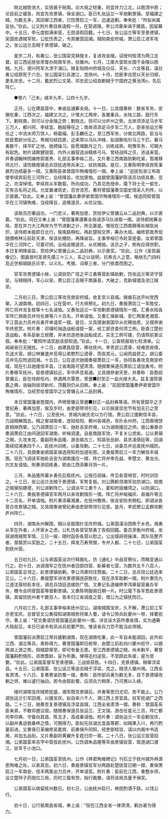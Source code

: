 <!-- { "loadSidebar": true } -->
　　皖北贼势浩大，实倍甚于皖南。论大局之轻重，则宜并力江北，以图清中原；论目前之缓急，则宜先攻景镇，保全湖口。臣已札张运兰一军驰剿景镇。至福建之贼，为数无多，其回窜江西者，已饬萧启江一军，迅速追剿。奉朱批：“所拟尚属妥协。”钦此。公又附片奏目疾请假一月，在营调理。李公鸿章来谒于建昌，因留幕中。十五日，李元度假满来营，王勋请假回籍。十七日，张公运兰等军至景德镇，吴国佐遇贼军败，公批饬责之，令其撤营回湘。贼陷南安府城，萧公启江进军攻之。张公运兰击贼于景德镇，破之。

　　是岁二月，和春公、张公国梁克秣陵关，复进攻金陵。诏授何桂清为两江总督。前江西巡抚张芾督办皖南军务，驻徽州。七月，江南大营筑长围于金陵以困贼。九月，德兴阿军大溃于浦口。贼复陷扬州府城及仪征、天长、六合等县，温壮勇公绍原死于六合。张公国梁引兵渡江，克扬州。十月，捻匪李兆受以天长归顺，更名世忠。十二月，戴武烈公文英、邓忠武公绍良剿贼于宁国府之黄池湾，先后阵亡。

　　●卷六「己未」咸丰九年，公四十九岁。

　　正月，公在建昌营中，奉谕旨通筹全局。十一日，公具摺奏称：数省军务，安徽吃重，江西次之，福建又次之。计惟大江两岸，各置重兵，水陆三路，鼓行东下。剿皖南，则可以分金陵之势；剿皖北，则可以分庐州之势。北岸须添足马步军三万人，都兴阿、李续宜、鲍超等任之；南岸须添足马步军二万人，臣率张运兰等任之；中流水师万馀人，杨载福、彭玉麟任之。至江西军务，分南北两路，臣当与抚臣耆龄分任之。粤贼勾结捻匪，近来常以马队冲锋，拟调察哈尔马三千匹，募马勇数千，择平旷之地，驰骋操习。臣愿竭数月之力，训练成熟，皖豫军务，可期大有起色。附片请敕健锐营、内外火器营选派精练弓马、曾经战阵之员，咨送来营。并奏调翰林院编修郭嵩焘、礼部主事李榕二员。又片奏江西南路防剿吃紧，暂难移师北行，请饬赣南镇总兵饶廷选带兵来江，驻防南路。是日，又奏陈明李续宾死事甚烈功绩最多一摺。又奏陈臣弟曾国华殉难情形一摺。奉上谕：“巡抚衔浙江布政使李续宾前在三河阵亡，业经降旨，优加褒恤。兹据曾国藩胪陈该员功绩具奏，览之，亦深悼惜。李续宾从军数载，所向成功，乃其见危授命，麾下将士无一偷生，实有古名将之风。允宜垂诸信史，百世流芳。著将曾国藩奏交国史馆采入列传，以示褒嘉。”钦此。又奉上谕：“曾国藩此奏伊弟曾国华殉难情形一摺。候选同知曾国华在三河镇殉难，当经降旨，追赠道员，从优议恤。

　　该故员历著战功，一门忠义，著再加恩，赏给伊父曾骥云从二品封典，以示褒嘉。“钦此。同日又奉上谕：”曾国藩奏遵筹全局请添马队进取一摺。该侍郎统筹全局，意在并力大江两岸为节节进剿之计，所见甚是。惟现在江西南赣等处贼氛尚炽，该侍郎未能即日北行。俟南路稍松，再赴楚皖交界，筹办大局。编修郭嵩焘现随僧格林沁前赴天津，俟该处撤防，再降谕旨。主事李榕已令赴营差委。汝弟曾国华在三河阵亡，可嘉可悯，业经追赠道员，从优赐恤。该员之子，例有应得世职。本日复明降谕旨，赏给伊父曾骥云从二品封典，以示褒奖。“钦此。公作《圣哲画像记》，图画昔时圣贤先儒三十三人，系之以说明，抗希古人之意，略依孔门四科及近世桐城姚氏论学，以义礼、考据、词章三者，分门依类而图之。

　　官军攻景德镇小挫，公调驻防广信之平江勇等营赴镇助剿，饬张运兰等坚守营垒，与贼相持，军心以安。萧公启江击贼于南康县，大破之，克新城墟及池江贼垒。

　　二月初三日，萧公启江等攻克南安府城，收复崇义县城。贼酋石达开纠党西窜，入湖南境。初四日，公在营中，行大祥祭礼。初九日，奏报萧启江一军胜仗，阵亡将弁龙复胜等十七名请恤。又奏张运兰一军攻剿景德镇情形一摺。汇奏水陆各军阵亡病故员弁何长庚等八十员名，开单请恤。又奏汇保新城、安仁两案老湘营、平江营出力员弁兵勇开单请奖一摺。是日，又具摺谢弟国华从优赐恤恩，又摺恭谢年终恩赏。附片奏：邓辅纶捐造战船请叙一案，经工部咨查何项工例。臣查江楚创造战船，本系臣新立规模，并未仿造他省战船成式，实无工例可援，仍请照前案议叙。奉朱批：“著照所请奖励该部知道。”钦此。十一日，公查核报销七柱清单。公闻闽省已无贼扰。十二日，由建昌拔营，移驻抚州。李贵武公遗骨，经难民收得，负送大营。胡公林翼遣弁觅得公弟愍烈公遗骨，而丧其元。公闻而益悲之。胡公委员弁先后殓送回湘。十五日，公在途次驰摺奏报萧启江一军，协同各勇攻克南安府城，现在引兵驰援信丰县，江省南路可望肃清。随摺奏保道员萧启江请加勇号。附片奏移军抚州，距景德镇较近，军中声息易通。又具摺恭谢天恩，并奏称：臣胞叔曾骥云，臣在侍郎任内，恭遇两次覃恩，曾邀■封至正一品光禄大夫。兹复渥荷褒嘉之典，诰轴则祗领新纶，顶戴则仍从旧秩。奉上谕：“前因曾国藩奏伊弟曾国华殉难情形，当经赏给曾国华之父曾骥云从二品封典。

　　本日曾国藩谢恩摺内，声明曾骥云曾邀■封正一品封典等语。所有曾国华之子曾纪寿，著再加恩，俟及岁时，由吏部带领引见，以示朕褒崇忠节有加无已之至意。“钦此。十六日，公至抚州，赁城内谢氏宅以为行馆。萧公启江援剿信丰县，力战贼解围去。贼之窜湖南者，连陷桂阳、郴州各城邑，攻扑永州府。江西南境馀匪相继西窜。公乃调萧启江一军，驰赴吉安府境，以为湖南援应之师。骆公秉章亦奏调萧启江由间道回军湖南，听候调遣。自是南路军饷，不复关公虑矣。公以景镇之贼，久攻未克，委副将朱品隆、游击喻古三、知县张岳龄、县丞凌荫廷等，回湖南续招湘勇四千人，赴抚州训练，以备攻剿。二十七日，派委员弁巡查抚州城防。二十八日，具摺奏谢弟国荃保选用知府加道衔恩。又奏报萧启江一军力解信丰城围，现在飞调该军驰赴吉安为湖南援应一摺，阵亡将弁李先益、李楚文、黄龙光、刘文友请恤。附奏添招练勇，即由江西添筹月饷一片。

　　三月，朱品隆所募乡勇先后抵抚州。公按日阅操，传见各营哨官，时时训饬之。十三日，张公运兰击贼于景德镇，军势复振。刘公腾鹤领湘军驻防湖口。皖南之贼窜陷建德，刘公进剿阵亡。公调派平江勇千人，委知府屈蟠领之，以防湖口。二十六日，奏报景德镇官军两月以来攻剿情形一摺。阵亡将弁喻福庆、易福升等五十二员名，开单请恤。附片奏添募湘勇，在抚州教练，俟吉安防务稍松，即调派各营合攻景镇之贼。又具摺奏谢曾纪寿由吏部带领引见恩。是月，李武愍公孟群攻剿庐州阵亡。

　　四月，湖南永州解围，贼以全股围扑宝庆府城。公弟国潢治团练于乡邑。湘勇从军在外者，人怀家乡之虑。公札饬各营官禁勇丁告假回籍。委员至衡州府城，坐探湖南贼势军情，三日一报，随时函告各营以慰之。公出城阅视操演，其队伍整齐者，亟犒赏以奖励之。二十五日，拜发万寿贺摺，专弁入都。二十七日，公弟国荃到抚州营。

　　五日初九日，公与弟国荃设次行释服礼，仿《通礼》中品官祭仪，而略变通以行之。初十日，派调湘军之在抚州者旧部四营、新募者七营，为数共五千八百人，公弟国荃总领之，赴景德镇助剿，李公鸿章同住赞画。二十二日，总兵饶公廷选来见公。二十六日，奏报楚军进攻景德镇连获胜仗，现在添军助剿一摺。附片奏饬九江道沈葆桢赴本任，调总兵饶廷选接防广信。又奏记名道编修李鸿章留营襄办军务，檄令会同曾国荃等督剿景镇。又奏陈明服阕日期一片。时公麾下各军悉赴景德镇，其留防抚州者千数百人，皆本归江省调度之营，借公为之镇抚而已。

　　六月初三日，礼部主事李榕来抚州见公。湖南贼围宝庆，久不解，萧公启江军亦至宝庆。总督官文公奏探知湖南贼势将窜入蜀，请令公带兵赴夔州一带，择要扼守。奏上谕：“官文奏请饬曾国藩迅赴夔州一摺。详览该大臣所奏各情，实为通筹大局起见，本日已谕令有凤派兵扼要严防。惟该省兵力恐不能当此悍贼。

　　曾国藩前派萧启江带兵援剿湖南，现在湖南吃重，此一军自未能调回。此外如江西、湖北等兵，素称得力，著曾国藩即日统带，由楚江前赴四川夔州扼守，以据两湖上游之势。倘贼踪窜至，即可有备无患。至江西景德镇之贼，尚未剿平，著曾国藩斟酌情形，咨商耆龄，妥为布置。俾得迅扫逆氛，不至顾此失彼，是为至要。“钦此。公弟国荃督军至景德镇，三战皆获胜。十四日，克景德镇。贼窜浮梁县。十五日，公弟国荃、张公运兰等追击贼于浮梁，克之。贼溃入徽州境。江西全省肃清。十八日，复奏寄谕防蜀一摺。奏称：臣所部兵勇为数无多，目下景德镇攻剿之师，难以遽行抽动。若令由鄂赴蜀，应须兵力稍厚，乃可携以入峡。

　　维时湖南宝庆贼势犹盛，湘军既克景镇后，弁勇等思归尤切，势不能止。公乃调张运兰引军回湘，以援宝庆。拟自率六千人，溯江西上至宜昌，驻军扼湖广之西路。二十二日，驰奏克复景德镇及浮梁县城，江西全省肃清一摺。奏称：曾国荃系臣亲弟，不敢仰邀议叙。随摺奏保道员张运兰、王文瑞、游击任星元三员，阵亡都司李印典、守备向其昌、陈玉才、高成春请恤。附片奏：调张运兰一军会剿宝庆，以副弁勇迫救桑梓之情，可期得力。臣拟先驻湖北宜昌等郡，如贼果入川，再行酌量前进。又奏保已革编修吴嘉宾、前奏保升同知，经吏部核驳，请以内阁中书选用，并加五品衔。又片奏副将黄翼升复姓归宗一案。二十八日，张公运兰拔营回湘。公弟国荃率吉字中营拔赴抚州。公饬调朱品隆等军由景镇拔营，取道湖口渡江，驻军于小池口。

　　七月初一日，公弟国荃至抚州。公作《林君殉难碑记》刊石立于抚州城外林源恩殉难之处，以表其忠。初六日，奏报景镇官军分两路赴楚拔营日期一摺，奏保萧启江一军南安、信丰两案出力员弁，开单请奖。附片奏：臣前在江西，重整水师，设立楚师子药炮位三局，历时三载有馀，始行裁撤，请将该局员量予保奖。

　　公弟国荃以病留抚州数日。初七日，公由抚州启行，绅民酌酒于路，以饯公行。

　　初十日，公行抵南昌省城，奉上谕：“现在江西全省一律肃清，剿办甚为得力。

